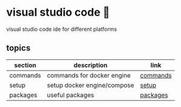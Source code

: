 <!-- omit in toc -->
# visual studio code 🥸

visual studio code ide for different platforms

<!-- omit in toc -->
## topics

| section | description | link |
|--- |--- |--- |
| commands | commands for docker engine | [commands](commands.md) |
| setup | setup docker engine/compose | [setup](setup.md) |
| packages | useful packages | [packages](packages.md) |
